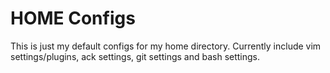 # HOME Configs

This is just my default configs for my home directory. Currently include vim settings/plugins, ack settings, git settings and bash settings.
